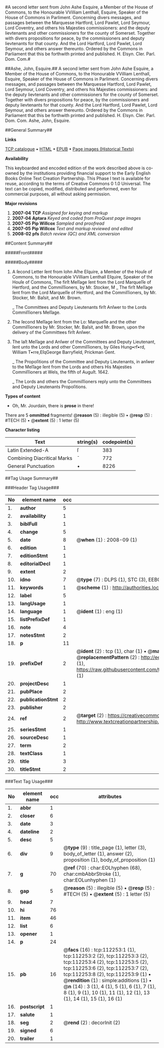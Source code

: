 #A second letter sent from John Ashe Esquire, a Member of the House of Commons, to the Honourable VVilliam Lenthall, Esquire, Speaker of the House of Commons in Parliment. Concerning divers messages, and passages between the Marquesse Hartford, Lord Pawlet, Lord Seymour, Lord Coventry, and others his Majesties commissioners: and the deputy lievtenants and other commissioners for the county of Somerset. Together with divers propositions for peace, by the commissioners and deputy lievtenants for that county. And the Lord Hartford, Lord Pawlet, Lord Seymour, and others answer thereunto. Ordered by the Commons in Parliament that this be forthwith printed and published. H. Elsyn. Cler. Parl. Dom. Com.#

##Ashe, John, Esquire.##
A second letter sent from John Ashe Esquire, a Member of the House of Commons, to the Honourable VVilliam Lenthall, Esquire, Speaker of the House of Commons in Parliment. Concerning divers messages, and passages between the Marquesse Hartford, Lord Pawlet, Lord Seymour, Lord Coventry, and others his Majesties commissioners: and the deputy lievtenants and other commissioners for the county of Somerset. Together with divers propositions for peace, by the commissioners and deputy lievtenants for that county. And the Lord Hartford, Lord Pawlet, Lord Seymour, and others answer thereunto. Ordered by the Commons in Parliament that this be forthwith printed and published. H. Elsyn. Cler. Parl. Dom. Com.
Ashe, John, Esquire.

##General Summary##

**Links**

[TCP catalogue](http://www.ota.ox.ac.uk/tcp/)  • 
[HTML](http://tei.it.ox.ac.uk/tcp/Texts-HTML/free/A75/A75701.html)  • 
[EPUB](http://tei.it.ox.ac.uk/tcp/Texts-EPUB/free/A75/A75701.epub) • 
[Page images (Historical Texts)](https://data.historicaltexts.jisc.ac.uk/view?pubId=eebo-99860144e&pageId=eebo-99860144e-112253-1)

**Availability**

This keyboarded and encoded edition of the
	       work described above is co-owned by the institutions
	       providing financial support to the Early English Books
	       Online Text Creation Partnership. This Phase I text is
	       available for reuse, according to the terms of Creative
	       Commons 0 1.0 Universal. The text can be copied,
	       modified, distributed and performed, even for
	       commercial purposes, all without asking permission.

**Major revisions**

1. __2007-04__ __TCP__ *Assigned for keying and markup*
1. __2007-04__ __Aptara__ *Keyed and coded from ProQuest page images*
1. __2007-05__ __Pip Willcox__ *Sampled and proofread*
1. __2007-05__ __Pip Willcox__ *Text and markup reviewed and edited*
1. __2008-02__ __pfs__ *Batch review (QC) and XML conversion*

##Content Summary##

#####Front#####

#####Body#####

1. A ſecond Letter ſent from Iohn Aſhe Eſquire,
a Member of the Houſe of Commons, to
the Honourable VVilliam Lenthall Eſquire,
Speaker of the Houſe of
Commons,
The firſt Meſſage ſent from the
Lord Marqueſſe of Hertford, and the Commiſſioners,
by Mr. Stocker, M
    _ The firſt Meſſage ſent from the
Lord Marqueſſe of Hertford, and the Commiſſioners,
by Mr. Stocker, Mr. Baſsit, and
Mr. Brown.

    _ The Committees and Deputy
Lieutenants firſt Anſwer to the Lords
Commiſſioners Meſſage.

1. The ſecond Meſſage ſent from
the Lo: Marqueſſe and the other Commiſſioners
by Mr. Stocker, Mr. Baſsit, and Mr. Brown,
upon the delivery of the Committees
firſt Anſwer.

1. The laſt Meſſage and Anſwer
of the Committees and Deputy Lieutenant, ſent
unto the Lords and other Commiſſioners, by
Giles Hung•rf•rd, William T•rre,EſqGeorge Barryfield, Prickman Gent.

    _ The Propoſitions of the Committee and Deputy Lieutenants,
in anſwer to the Meſſage ſent from the Lords
and others His Majesties Commiſſioners at
Wels, the fifth of Auguſt. 1642.

    _ The Lords and others the Commiſſioners
reply unto the Committees and
Deputy Lieutenants Propoſitions.

**Types of content**

  * Oh, Mr. Jourdain, there is **prose** in there!

There are 5 **ommitted** fragments! 
 @__reason__ (5) : illegible (5)  •  @__resp__ (5) : #TECH (5)  •  @__extent__ (5) : 1 letter (5)

**Character listing**


|Text|string(s)|codepoint(s)|
|---|---|---|
|Latin Extended-A|ſ|383|
|Combining             Diacritical Marks|̄|772|
|General Punctuation|•|8226|

##Tag Usage Summary##

###Header Tag Usage###

|No|element name|occ|attributes|
|---|---|---|---|
|1.|__author__|5||
|2.|__availability__|1||
|3.|__biblFull__|1||
|4.|__change__|5||
|5.|__date__|8| @__when__ (1) : 2008-09 (1)|
|6.|__edition__|1||
|7.|__editionStmt__|1||
|8.|__editorialDecl__|1||
|9.|__extent__|2||
|10.|__idno__|7| @__type__ (7) : DLPS (1), STC (3), EEBO-CITATION (1), PROQUEST (1), VID (1)|
|11.|__keywords__|1| @__scheme__ (1) : http://authorities.loc.gov/ (1)|
|12.|__label__|5||
|13.|__langUsage__|1||
|14.|__language__|1| @__ident__ (1) : eng (1)|
|15.|__listPrefixDef__|1||
|16.|__note__|4||
|17.|__notesStmt__|2||
|18.|__p__|11||
|19.|__prefixDef__|2| @__ident__ (2) : tcp (1), char (1)  •  @__matchPattern__ (2) : ([0-9\-]+):([0-9IVX]+) (1), (.+) (1)  •  @__replacementPattern__ (2) : http://eebo.chadwyck.com/downloadtiff?vid=$1&page=$2 (1), https://raw.githubusercontent.com/textcreationpartnership/Texts/master/tcpchars.xml#$1 (1)|
|20.|__projectDesc__|1||
|21.|__pubPlace__|2||
|22.|__publicationStmt__|2||
|23.|__publisher__|2||
|24.|__ref__|2| @__target__ (2) : https://creativecommons.org/publicdomain/zero/1.0/ (1), http://www.textcreationpartnership.org/docs/. (1)|
|25.|__seriesStmt__|1||
|26.|__sourceDesc__|1||
|27.|__term__|2||
|28.|__textClass__|1||
|29.|__title__|3||
|30.|__titleStmt__|2||


###Text Tag Usage###

|No|element name|occ|attributes|
|---|---|---|---|
|1.|__abbr__|1||
|2.|__closer__|6||
|3.|__date__|3||
|4.|__dateline__|2||
|5.|__desc__|5||
|6.|__div__|9| @__type__ (9) : title_page (1), letter (3), body_of_letter (1), answer (2), proposition (1), body_of_proposition (1)|
|7.|__g__|70| @__ref__ (70) : char:EOLhyphen (68), char:cmbAbbrStroke (1), char:EOLunhyphen (1)|
|8.|__gap__|5| @__reason__ (5) : illegible (5)  •  @__resp__ (5) : #TECH (5)  •  @__extent__ (5) : 1 letter (5)|
|9.|__head__|7||
|10.|__hi__|76||
|11.|__item__|46||
|12.|__list__|6||
|13.|__opener__|1||
|14.|__p__|24||
|15.|__pb__|16| @__facs__ (16) : tcp:112253:1 (1), tcp:112253:2 (2), tcp:112253:3 (2), tcp:112253:4 (2), tcp:112253:5 (2), tcp:112253:6 (2), tcp:112253:7 (2), tcp:112253:8 (2), tcp:112253:9 (1)  •  @__rendition__ (1) : simple:additions (1)  •  @__n__ (14) : 3 (1), 4 (1), 5 (1), 6 (1), 7 (1), 8 (1), 9 (1), 10 (1), 11 (1), 12 (1), 13 (1), 14 (1), 15 (1), 16 (1)|
|16.|__postscript__|1||
|17.|__salute__|1||
|18.|__seg__|2| @__rend__ (2) : decorInit (2)|
|19.|__signed__|6||
|20.|__trailer__|1||
